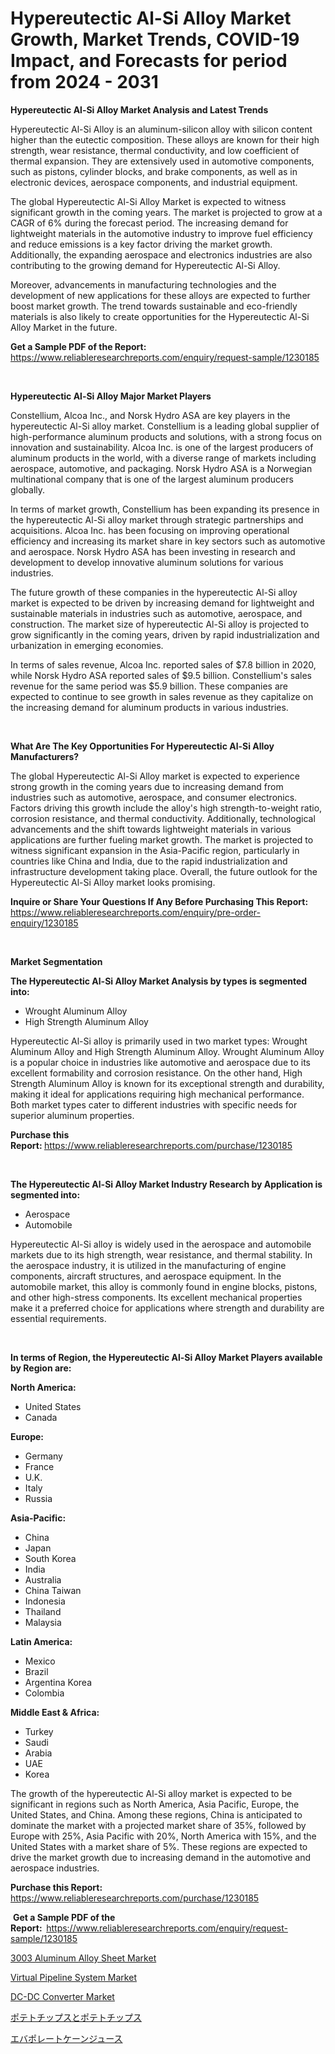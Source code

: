 <p><h1>Hypereutectic Al-Si Alloy Market Growth, Market Trends, COVID-19 Impact, and Forecasts for period from 2024 - 2031</h1></p><p><strong>Hypereutectic Al-Si Alloy Market Analysis and Latest Trends</strong></p>
<p><p>Hypereutectic Al-Si Alloy is an aluminum-silicon alloy with silicon content higher than the eutectic composition. These alloys are known for their high strength, wear resistance, thermal conductivity, and low coefficient of thermal expansion. They are extensively used in automotive components, such as pistons, cylinder blocks, and brake components, as well as in electronic devices, aerospace components, and industrial equipment.</p><p>The global Hypereutectic Al-Si Alloy Market is expected to witness significant growth in the coming years. The market is projected to grow at a CAGR of 6% during the forecast period. The increasing demand for lightweight materials in the automotive industry to improve fuel efficiency and reduce emissions is a key factor driving the market growth. Additionally, the expanding aerospace and electronics industries are also contributing to the growing demand for Hypereutectic Al-Si Alloy.</p><p>Moreover, advancements in manufacturing technologies and the development of new applications for these alloys are expected to further boost market growth. The trend towards sustainable and eco-friendly materials is also likely to create opportunities for the Hypereutectic Al-Si Alloy Market in the future.</p></p>
<p><strong>Get a Sample PDF of the Report:&nbsp;</strong> <a href="https://www.reliableresearchreports.com/enquiry/request-sample/1230185">https://www.reliableresearchreports.com/enquiry/request-sample/1230185</a></p>
<p>&nbsp;</p>
<p><strong>Hypereutectic Al-Si Alloy Major Market Players</strong></p>
<p><p>Constellium, Alcoa Inc., and Norsk Hydro ASA are key players in the hypereutectic Al-Si alloy market. Constellium is a leading global supplier of high-performance aluminum products and solutions, with a strong focus on innovation and sustainability. Alcoa Inc. is one of the largest producers of aluminum products in the world, with a diverse range of markets including aerospace, automotive, and packaging. Norsk Hydro ASA is a Norwegian multinational company that is one of the largest aluminum producers globally.</p><p>In terms of market growth, Constellium has been expanding its presence in the hypereutectic Al-Si alloy market through strategic partnerships and acquisitions. Alcoa Inc. has been focusing on improving operational efficiency and increasing its market share in key sectors such as automotive and aerospace. Norsk Hydro ASA has been investing in research and development to develop innovative aluminum solutions for various industries.</p><p>The future growth of these companies in the hypereutectic Al-Si alloy market is expected to be driven by increasing demand for lightweight and sustainable materials in industries such as automotive, aerospace, and construction. The market size of hypereutectic Al-Si alloy is projected to grow significantly in the coming years, driven by rapid industrialization and urbanization in emerging economies.</p><p>In terms of sales revenue, Alcoa Inc. reported sales of $7.8 billion in 2020, while Norsk Hydro ASA reported sales of $9.5 billion. Constellium's sales revenue for the same period was $5.9 billion. These companies are expected to continue to see growth in sales revenue as they capitalize on the increasing demand for aluminum products in various industries.</p></p>
<p>&nbsp;</p>
<p><strong>What Are The Key Opportunities For Hypereutectic Al-Si Alloy Manufacturers?</strong></p>
<p><p>The global Hypereutectic Al-Si Alloy market is expected to experience strong growth in the coming years due to increasing demand from industries such as automotive, aerospace, and consumer electronics. Factors driving this growth include the alloy's high strength-to-weight ratio, corrosion resistance, and thermal conductivity. Additionally, technological advancements and the shift towards lightweight materials in various applications are further fueling market growth. The market is projected to witness significant expansion in the Asia-Pacific region, particularly in countries like China and India, due to the rapid industrialization and infrastructure development taking place. Overall, the future outlook for the Hypereutectic Al-Si Alloy market looks promising.</p></p>
<p><strong>Inquire or Share Your Questions If Any Before Purchasing This Report:</strong> <a href="https://www.reliableresearchreports.com/enquiry/pre-order-enquiry/1230185">https://www.reliableresearchreports.com/enquiry/pre-order-enquiry/1230185</a></p>
<p>&nbsp;</p>
<p><strong>Market Segmentation</strong></p>
<p><strong>The Hypereutectic Al-Si Alloy Market Analysis by types is segmented into:</strong></p>
<p><ul><li>Wrought Aluminum Alloy</li><li>High Strength Aluminum Alloy</li></ul></p>
<p><p>Hypereutectic Al-Si alloy is primarily used in two market types: Wrought Aluminum Alloy and High Strength Aluminum Alloy. Wrought Aluminum Alloy is a popular choice in industries like automotive and aerospace due to its excellent formability and corrosion resistance. On the other hand, High Strength Aluminum Alloy is known for its exceptional strength and durability, making it ideal for applications requiring high mechanical performance. Both market types cater to different industries with specific needs for superior aluminum properties.</p></p>
<p><strong>Purchase this Report:&nbsp;</strong><a href="https://www.reliableresearchreports.com/purchase/1230185">https://www.reliableresearchreports.com/purchase/1230185</a></p>
<p>&nbsp;</p>
<p><strong>The Hypereutectic Al-Si Alloy Market Industry Research by Application is segmented into:</strong></p>
<p><ul><li>Aerospace</li><li>Automobile</li></ul></p>
<p><p>Hypereutectic Al-Si alloy is widely used in the aerospace and automobile markets due to its high strength, wear resistance, and thermal stability. In the aerospace industry, it is utilized in the manufacturing of engine components, aircraft structures, and aerospace equipment. In the automobile market, this alloy is commonly found in engine blocks, pistons, and other high-stress components. Its excellent mechanical properties make it a preferred choice for applications where strength and durability are essential requirements.</p></p>
<p>&nbsp;</p>
<p><strong>In terms of Region, the Hypereutectic Al-Si Alloy Market Players available by Region are:</strong></p>
<p>
    <p> <strong> North America: </strong>
        <ul>
            <li>United States</li>
            <li>Canada</li>
        </ul>
        </p> 
    <p> <strong> Europe: </strong>
        <ul>
            <li>Germany</li>
            <li>France</li>
            <li>U.K.</li>
            <li>Italy</li>
            <li>Russia</li>
        </ul>
        </p> 
    <p> <strong> Asia-Pacific: </strong>
        <ul>
            <li>China</li>
            <li>Japan</li>
            <li>South Korea</li>
            <li>India</li>
            <li>Australia</li>
            <li>China Taiwan</li>
            <li>Indonesia</li>
            <li>Thailand</li>
            <li>Malaysia</li>
        </ul>
        </p> 
    <p> <strong> Latin America: </strong>
        <ul>
            <li>Mexico</li>
            <li>Brazil</li>
            <li>Argentina Korea</li>
            <li>Colombia</li>
        </ul>
        </p> 
    <p> <strong> Middle East & Africa: </strong>
        <ul>
            <li>Turkey</li>
            <li>Saudi</li>
            <li>Arabia</li>
            <li>UAE</li>
            <li>Korea</li>
        </ul>
    </p>
    </p>
<p><p>The growth of the hypereutectic Al-Si alloy market is expected to be significant in regions such as North America, Asia Pacific, Europe, the United States, and China. Among these regions, China is anticipated to dominate the market with a projected market share of 35%, followed by Europe with 25%, Asia Pacific with 20%, North America with 15%, and the United States with a market share of 5%. These regions are expected to drive the market growth due to increasing demand in the automotive and aerospace industries.</p></p>
<p><strong>Purchase this Report: </strong><a href="https://www.reliableresearchreports.com/purchase/1230185">https://www.reliableresearchreports.com/purchase/1230185</a></p>
<p>&nbsp;<strong>Get a Sample PDF of the Report:&nbsp;&nbsp;</strong><a href="https://www.reliableresearchreports.com/enquiry/request-sample/1230185">https://www.reliableresearchreports.com/enquiry/request-sample/1230185</a></p>
<p><strong></strong></p>
<p><p><a href="https://github.com/Sherrillcrooksxa8i18ucf2m/Market-Research-Report-List-1/blob/main/3003-aluminum-alloy-sheet-market.md">3003 Aluminum Alloy Sheet Market</a></p><p><a href="https://issuu.com/reportprime-2/docs/virtual-pipeline-system-market-size-2030.pptx">Virtual Pipeline System Market</a></p><p><a href="https://issuu.com/reportprime-2/docs/dc-dc-converter-market-size-2030.pptx">DC-DC Converter Market</a></p><p><a href="https://github.com/hwbcz413288296/Market-Research-Report-List-1/blob/main/62862641087.md">ポテトチップスとポテトチップス</a></p><p><a href="https://github.com/efcvopdgkdx128/Market-Research-Report-List-1/blob/main/21262091086.md">エバポレートケーンジュース</a></p></p>